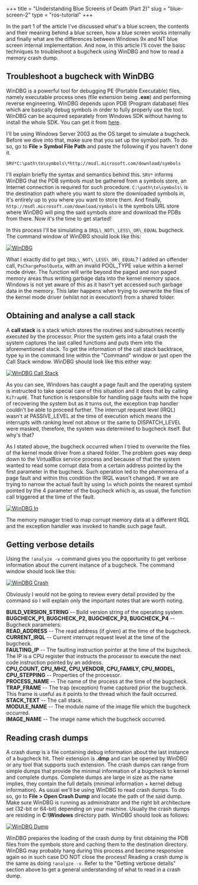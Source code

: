 +++
title = "Understanding Blue Screens of Death (Part 2)"
slug = "blue-screen-2"
type = "ros-tutorial"
+++

In the part 1 of the article I've discussed what's a blue screen, the contents and their meaning behind a blue screen, how a blue screen works internally and finally what are the differences between Windows 9x and NT blue screen internal implementation. And now, in this article I'll cover the baisc techniques to troubleshoot a bugcheck using WinDBG and how to read a memory crash dump.

## Troubleshoot a bugcheck with WinDBG

WinDBG is a powerful tool for debugging PE (Portable Executable) files, namely executable process ones (file extension being **.exe**) and performing reverse engineering. WinDBG depends upon PDB (Program database) files which are basically debug symbols in order to fully properly use the tool. WinDBG can be acquired separately from Windows SDK without having to install the whole SDK. You can get it from [here](https://docs.microsoft.com/en-us/windows-hardware/drivers/debugger/debugger-download-tools).

I'll be using Windows Server 2003 as the OS target to simulate a bugcheck. Before we dive into that, make sure that you set up the symbol path. To do so, go to **File > Symbol File Path** and paste the following if you haven't done it.  
  
`SRV*C:\path\to\symbols\*http://msdl.microsoft.com/download/symbols`

I'll explain briefly the syntax and semantics behind this. `SRV*` informs WinDBG that the PDB symbols must be gathered from a symbols store, an Internet connection is required for such procedure. `C:\path\to\symbols\` is the destination path where you want to store the downloaded symbols in, it's entirely up to you where you want to store them. And finally, `http://msdl.microsoft.com/download/symbols` is the symbols URL store where WinDBG will ping the said symbols store and download the PDBs from there. Now it's the time to get started!

In this process I'll be simulating a `IRQL\_NOT\_LESS\_OR\_EQUAL` bugcheck. The command window of WinDBG should look like this:

[![WinDBG](../images/blue-screen/windbg.png)](../images/blue-screen/windbg.png)

What I exactly did to get `IRQL\_NOT\_LESS\_OR\_EQUAL`? I added an offender call, `PsChargePoolQuota`, with an invalid POOL\_TYPE value within a kernel mode driver. The function will write beyond the paged and non paged memory areas thus writing garbage data into the kernel memory space. Windows is not yet aware of this as it hasn't yet accessed such garbage data in the memory. This later happens when trying to overwrite the files of the kernel mode driver (whilst not in execution!) from a shared folder.

## Obtaining and analyse a call stack

A **call stack** is a stack which stores the routines and subroutines recently executed by the processor. Prior the system gets into a fatal crash the system captures the last called functions and puts them into the aforementioned stack. To get the information of the call stack backtrace, type `kp` in the command line within the "Command" window or just open the Call Stack window. WinDBG should look like this either way:

[![WinDBG Call Stack](../images/blue-screen/windbg-call.png)](../images/blue-screen/windbg-call.png)

As you can see, Windows has caught a page fault and the operating system is instructed to take special care of this situation and it does that by calling `KiTrap0E`. That function is responsible for handling page faults with the hope of recovering the system but as it turns out, the exception trap handler couldn't be able to proceed further. The interrupt request level (IRQL) wasn't at PASSIVE\_LEVEL at the time of execution which means the interrupts with ranking level not above or the same to DISPATCH\_LEVEL were masked, therefore, the system was determined to bugcheck itself. But why's that?

As I stated above, the bugcheck occurred when I tried to overwrite the files of the kernel mode driver from a shared folder. The problem goes way deep down to the VirtualBox service process and because of that the system wanted to read some corrupt data from a certain address pointed by the first parameter in the bugcheck. Such operation led to the phenomena of a page fault and within this condition the IRQL wasn't changed. If we are trying to narrow the actual fault by using `ln` which points the nearest symbol pointed by the 4 parameter of the bugcheck which is, as usual, the function call triggered at the time of the fault.

[![WinDBG ln](../images/blue-screen/windbg-ln.PNG)](../images/blue-screen/windbg-ln.PNG)

The memory manager tried to map corrupt memory data at a different IRQL and the exception handler was invoked to handle such page fault.

## Getting verbose details

Using the `!analyze -v` command gives you the opportunity to get verbose information about the current instance of a bugcheck. The command window should look like this:

[![WinDBG Crash](../images/blue-screen/windbg-crash.png)](../images/blue-screen/windbg-crash.png)

Obviously I would not be going to review every detail provided by the command so I will explain only the important notes that are worth noting.

**BUILD\_VERSION\_STRING** -- Build version string of the operating system.  
**BUGCHECK\_P1, BUGCHECK\_P2, BUGCHECK\_P3, BUGCHECK\_P4** -- Bugcheck parameters.  
**READ\_ADDRESS** -- The read address (if given) at the time of the bugcheck.  
**CURRENT\_IRQL** -- Current interrupt request level at the time of the bugcheck.  
**FAULTING\_IP** -- The faulting instruction pointer at the time of the bugcheck. The IP is a CPU register that instructs the processor to execute the next code instruction pointed by an address.  
**CPU\_COUNT, CPU\_MHZ, CPU\_VENDOR, CPU\_FAMILY, CPU\_MODEL, CPU\_STEPPING** -- Properties of the processor.  
**PROCESS\_NAME** -- The name of the process at the time of the bugcheck.  
**TRAP\_FRAME** -- The trap (exception) frame captured prior the bugcheck. This frame is useful as it points to the thread which the fault occurred.  
**STACK\_TEXT** -- The call stack.  
**MODULE\_NAME** -- The module name of the image file which the bugcheck occurred.  
**IMAGE\_NAME** -- The image name which the bugcheck occurred.

## Reading crash dumps

A crash dump is a file containing debug information about the last instance of a bugcheck hit. Their extension is **.dmp** and can be opened by WinDBG or any tool that supports such extension. The crash dumps can range from simple dumps that provide the minimal information of a bugcheck to kernel and complete dumps. Complete dumps are large in size as the name implies, they contain the full details (minimal information + kernel debug information). As usual we'll be using WinDBG to read crash dumps. To do so, go to **File > Open Crash Dump** and locate the path of the said dump. Make sure WinDBG is running as administrator and the right bit architecture set (32-bit or 64-bit) depending on your machine. Usually the crash dumps are residing in **C:\\Windows** directory path. WinDBG should look as follows:

[![WinDBG Dump](../images/blue-screen/windbg-dump.png)](../images/blue-screen/windbg-dump.png)

WinDBG prepares the loading of the crash dump by first obtaining the PDB files from the symbols store and caching them to the destination directory. WinDBG may probably hang during this process and become responsive again so in such case DO NOT close the process! Reading a crash dump is the same as doing `!analyze -v`. Refer to the "Getting verbose details" section above to get a general understanding of what to read in a crash dump.